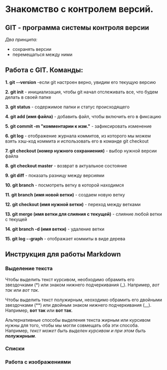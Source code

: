 # Знакомство с контролем версий.

## GIT - программа системы контроля версии

*Два принципа:*

* сохранять версии
* перемещаться между ними

## Работа с GIT. Команды:

**1. git --version**  -если git настроен верно, увидим его текущую версию

**2. git init** - инициализация, чтобы git начал отслеживать все, что будем делать в своей папке

**3. git status** - содержимое папки и статус происходящего

**4. git add (имя файла)** - добавить файл, чтобы включить его в фиксацию 

**5. git commit -m "комментарии к изм."** - зафиксировать изменение

**6. git log** - отображение журнала коммитов, из которого мы можем взять хэш-код коммита и использовать его в команде git checkout

**7. git checkout (номер нужного сохраниения)** - выбор нужной версии файла

**8. git checkout master** - возврат в актуальное состояние

**9. git diff** - показать разницу между версиями

**10. git branch** - посмотреть ветку в которой находимся

**11. git branch (имя новой ветки)** - создаем новую ветку

**12. git checkout (имя нужной ветки)** - переход между ветками

**13. git merge (имя ветки для слияния с текущей)** - слияние любой ветки с текущей

**14. git branch -d (имя ветки)** - удаление ветки

**15. git log --graph** - отображает коммиты в виде дерева

## Инструкция для работы Markdown

### Выделение текста 

Чтобы выделить текст курсивом, необходимо обрамить его звездочками (*) или знаком нижнего подчеркивания (_). Например, *вот так* или _вот так_.


Чтобы выделить текст полужирным, неоходимо обрамить его двойными звездочками (**) или двойным знаком нижнего подчеркивания (__). Например, **вот так** или __вот так__.

Альтернативные способы выделения текста жирным или курсивом нужны для того, чтобы мы могли совмещать оба эти способа. Например, _текст может быть выделен курсивом и при этом быть **полужирным**_.

### Списки

### Работа с изображениями






